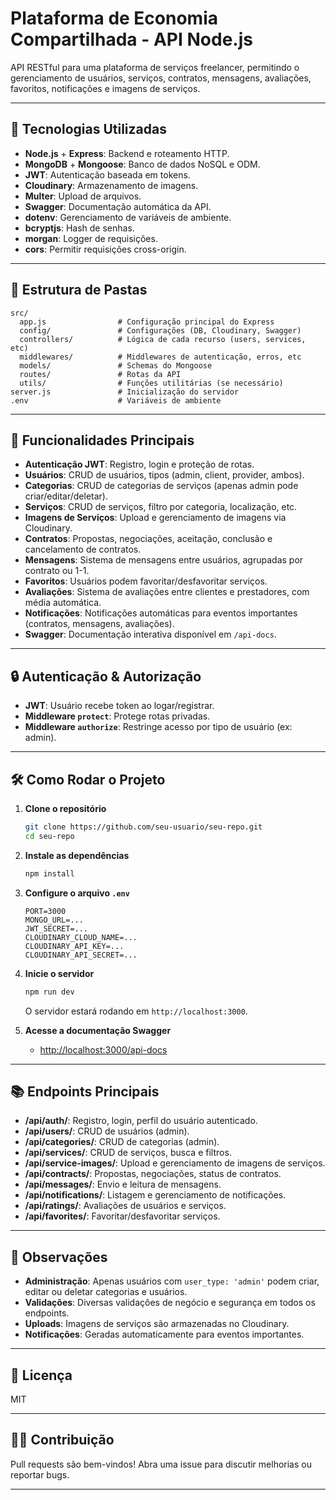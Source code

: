 # Plataforma de Economia Compartilhada - API Node.js

API RESTful para uma plataforma de serviços freelancer, permitindo o gerenciamento de usuários, serviços, contratos, mensagens, avaliações, favoritos, notificações e imagens de serviços.

---

## 🚀 Tecnologias Utilizadas

- **Node.js** + **Express**: Backend e roteamento HTTP.
- **MongoDB** + **Mongoose**: Banco de dados NoSQL e ODM.
- **JWT**: Autenticação baseada em tokens.
- **Cloudinary**: Armazenamento de imagens.
- **Multer**: Upload de arquivos.
- **Swagger**: Documentação automática da API.
- **dotenv**: Gerenciamento de variáveis de ambiente.
- **bcryptjs**: Hash de senhas.
- **morgan**: Logger de requisições.
- **cors**: Permitir requisições cross-origin.

---

## 📁 Estrutura de Pastas

```
src/
  app.js                # Configuração principal do Express
  config/               # Configurações (DB, Cloudinary, Swagger)
  controllers/          # Lógica de cada recurso (users, services, etc)
  middlewares/          # Middlewares de autenticação, erros, etc
  models/               # Schemas do Mongoose
  routes/               # Rotas da API
  utils/                # Funções utilitárias (se necessário)
server.js               # Inicialização do servidor
.env                    # Variáveis de ambiente
```

---

## 🧩 Funcionalidades Principais

- **Autenticação JWT**: Registro, login e proteção de rotas.
- **Usuários**: CRUD de usuários, tipos (admin, client, provider, ambos).
- **Categorias**: CRUD de categorias de serviços (apenas admin pode criar/editar/deletar).
- **Serviços**: CRUD de serviços, filtro por categoria, localização, etc.
- **Imagens de Serviços**: Upload e gerenciamento de imagens via Cloudinary.
- **Contratos**: Propostas, negociações, aceitação, conclusão e cancelamento de contratos.
- **Mensagens**: Sistema de mensagens entre usuários, agrupadas por contrato ou 1-1.
- **Favoritos**: Usuários podem favoritar/desfavoritar serviços.
- **Avaliações**: Sistema de avaliações entre clientes e prestadores, com média automática.
- **Notificações**: Notificações automáticas para eventos importantes (contratos, mensagens, avaliações).
- **Swagger**: Documentação interativa disponível em `/api-docs`.

---

## 🔒 Autenticação & Autorização

- **JWT**: Usuário recebe token ao logar/registrar.
- **Middleware `protect`**: Protege rotas privadas.
- **Middleware `authorize`**: Restringe acesso por tipo de usuário (ex: admin).

---

## 🛠️ Como Rodar o Projeto

1. **Clone o repositório**
   ```sh
   git clone https://github.com/seu-usuario/seu-repo.git
   cd seu-repo
   ```

2. **Instale as dependências**
   ```sh
   npm install
   ```

3. **Configure o arquivo `.env`**
   ```
   PORT=3000
   MONGO_URL=...
   JWT_SECRET=...
   CLOUDINARY_CLOUD_NAME=...
   CLOUDINARY_API_KEY=...
   CLOUDINARY_API_SECRET=...
   ```

4. **Inicie o servidor**
   ```sh
   npm run dev
   ```
   O servidor estará rodando em `http://localhost:3000`.

5. **Acesse a documentação Swagger**
   - [http://localhost:3000/api-docs](http://localhost:3000/api-docs)

---

## 📚 Endpoints Principais

- **/api/auth/**: Registro, login, perfil do usuário autenticado.
- **/api/users/**: CRUD de usuários (admin).
- **/api/categories/**: CRUD de categorias (admin).
- **/api/services/**: CRUD de serviços, busca e filtros.
- **/api/service-images/**: Upload e gerenciamento de imagens de serviços.
- **/api/contracts/**: Propostas, negociações, status de contratos.
- **/api/messages/**: Envio e leitura de mensagens.
- **/api/notifications/**: Listagem e gerenciamento de notificações.
- **/api/ratings/**: Avaliações de usuários e serviços.
- **/api/favorites/**: Favoritar/desfavoritar serviços.

---

## 📝 Observações

- **Administração**: Apenas usuários com `user_type: 'admin'` podem criar, editar ou deletar categorias e usuários.
- **Validações**: Diversas validações de negócio e segurança em todos os endpoints.
- **Uploads**: Imagens de serviços são armazenadas no Cloudinary.
- **Notificações**: Geradas automaticamente para eventos importantes.

---

## 📄 Licença

MIT

---

## 👨‍💻 Contribuição

Pull requests são bem-vindos! Abra uma issue para discutir melhorias ou reportar bugs.

---

